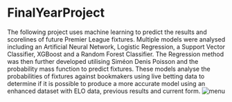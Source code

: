 # FinalYearProject
The following project uses machine learning to predict the results and scorelines of future Premier League fixtures. Multiple models were analysed including an Artificial Neural Network, Logistic Regression, a Support Vector Classifier, XGBoost and a Random Forest Classifier. The Regression method was then further developed utilising Siméon Denis Poisson and the probability mass function to predict fixtures. These models analyse the probabilities of fixtures against bookmakers using live betting data to determine if it is possible to produce a more accurate model using an enhanced dataset with ELO data, previous results and current form.
![menu](https://user-images.githubusercontent.com/43520641/115248430-96250a00-a11f-11eb-97c3-8cc32578416f.PNG)
